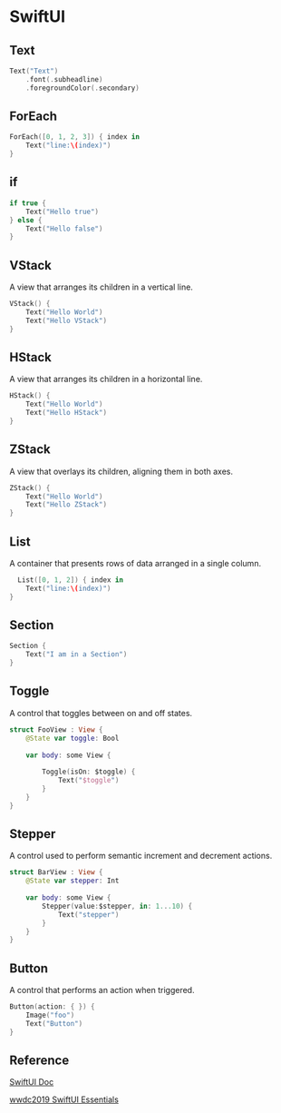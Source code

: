 # SwiftUI

## Text

```swift
Text("Text")
    .font(.subheadline)
    .foregroundColor(.secondary)

```

## ForEach

```swift
ForEach([0, 1, 2, 3]) { index in
    Text("line:\(index)")
}
```

## if

```swift
if true {
    Text("Hello true")
} else {
    Text("Hello false")
}
```

## VStack

A view that arranges its children in a vertical line.

```swift
VStack() {
    Text("Hello World")
    Text("Hello VStack")
}
```

## HStack

A view that arranges its children in a horizontal line.


```swift
HStack() {
    Text("Hello World")
    Text("Hello HStack")
}
```

## ZStack

A view that overlays its children, aligning them in both axes.

```swift
ZStack() {
    Text("Hello World")
    Text("Hello ZStack")
}
```

## List

 A container that presents rows of data arranged in a single column.

```swift
  List([0, 1, 2]) { index in
    Text("line:\(index)")
}
```

## Section

```swift
Section {
    Text("I am in a Section")
}

```

## Toggle

A control that toggles between on and off states.

```swift
struct FooView : View {
    @State var toggle: Bool
    
    var body: some View {
        
        Toggle(isOn: $toggle) {
            Text("$toggle")
        }
    }
}

```

## Stepper

A control used to perform semantic increment and decrement actions.
```swift
struct BarView : View {
    @State var stepper: Int
    
    var body: some View {
        Stepper(value:$stepper, in: 1...10) {
            Text("stepper")
        }
    }
}

```

## Button

A control that performs an action when triggered.

```swift
Button(action: { }) {
    Image("foo")
    Text("Button")
}

```

## Reference

[SwiftUI Doc](https://developer.apple.com/documentation/swiftui)

[wwdc2019 SwiftUI Essentials](https://developer.apple.com/videos/play/wwdc2019/216)